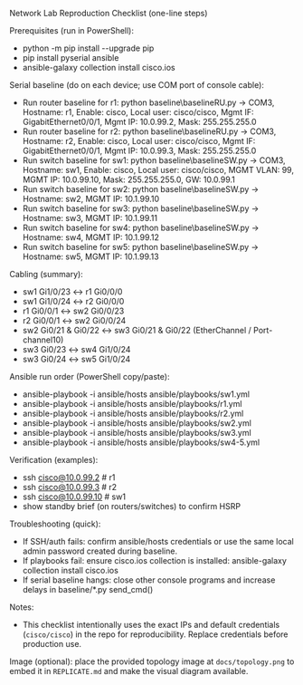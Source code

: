 Network Lab Reproduction Checklist (one-line steps)

Prerequisites (run in PowerShell):
- python -m pip install --upgrade pip
- pip install pyserial ansible
- ansible-galaxy collection install cisco.ios

Serial baseline (do on each device; use COM port of console cable):
- Run router baseline for r1: python baseline\baselineRU.py -> COM3, Hostname: r1, Enable: cisco, Local user: cisco/cisco, Mgmt IF: GigabitEthernet0/0/1, Mgmt IP: 10.0.99.2, Mask: 255.255.255.0
- Run router baseline for r2: python baseline\baselineRU.py -> COM3, Hostname: r2, Enable: cisco, Local user: cisco/cisco, Mgmt IF: GigabitEthernet0/0/1, Mgmt IP: 10.0.99.3, Mask: 255.255.255.0
- Run switch baseline for sw1: python baseline\baselineSW.py -> COM3, Hostname: sw1, Enable: cisco, Local user: cisco/cisco, MGMT VLAN: 99, MGMT IP: 10.0.99.10, Mask: 255.255.255.0, GW: 10.0.99.1
- Run switch baseline for sw2: python baseline\baselineSW.py -> Hostname: sw2, MGMT IP: 10.1.99.10
- Run switch baseline for sw3: python baseline\baselineSW.py -> Hostname: sw3, MGMT IP: 10.1.99.11
- Run switch baseline for sw4: python baseline\baselineSW.py -> Hostname: sw4, MGMT IP: 10.1.99.12
- Run switch baseline for sw5: python baseline\baselineSW.py -> Hostname: sw5, MGMT IP: 10.1.99.13

Cabling (summary):
- sw1 Gi1/0/23 <-> r1 Gi0/0/0
- sw1 Gi1/0/24 <-> r2 Gi0/0/0
- r1 Gi0/0/1 <-> sw2 Gi0/0/23
- r2 Gi0/0/1 <-> sw2 Gi0/0/24
- sw2 Gi0/21 & Gi0/22 <-> sw3 Gi0/21 & Gi0/22 (EtherChannel / Port-channel10)
- sw3 Gi0/23 <-> sw4 Gi1/0/24
- sw3 Gi0/24 <-> sw5 Gi1/0/24

Ansible run order (PowerShell copy/paste):
- ansible-playbook -i ansible/hosts ansible/playbooks/sw1.yml
- ansible-playbook -i ansible/hosts ansible/playbooks/r1.yml
- ansible-playbook -i ansible/hosts ansible/playbooks/r2.yml
- ansible-playbook -i ansible/hosts ansible/playbooks/sw2.yml
- ansible-playbook -i ansible/hosts ansible/playbooks/sw3.yml
- ansible-playbook -i ansible/hosts ansible/playbooks/sw4-5.yml

Verification (examples):
- ssh cisco@10.0.99.2   # r1
- ssh cisco@10.0.99.3   # r2
- ssh cisco@10.0.99.10  # sw1
- show standby brief (on routers/switches) to confirm HSRP

Troubleshooting (quick):
- If SSH/auth fails: confirm ansible/hosts credentials or use the same local admin password created during baseline.
- If playbooks fail: ensure cisco.ios collection is installed: ansible-galaxy collection install cisco.ios
- If serial baseline hangs: close other console programs and increase delays in baseline/*.py send_cmd()

Notes:
- This checklist intentionally uses the exact IPs and default credentials (`cisco/cisco`) in the repo for reproducibility. Replace credentials before production use.

Image (optional): place the provided topology image at `docs/topology.png` to embed it in `REPLICATE.md` and make the visual diagram available.
